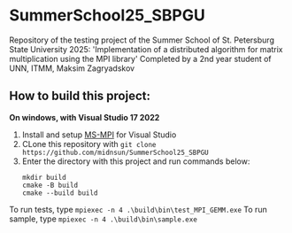 # SummerSchool25_SBPGU
Repository of the testing project of the Summer School of St. Petersburg State University 2025:
'Implementation of a distributed algorithm for matrix multiplication using the MPI library'
Completed by a 2nd year student of UNN, ITMM, Maksim Zagryadskov

## How to build this project:

**On windows, with Visual Studio 17 2022**
1. Install and setup [MS-MPI](https://docs.microsoft.com/en-us/message-passing-interface/microsoft-mpi-release-notes) for Visual Studio
2. CLone this repository with `git clone https://github.com/midnsun/SummerSchool25_SBPGU`
3. Enter the directory with this project and run commands below:
    ```
    mkdir build
    cmake -B build
    cmake --build build
    ```
To run tests, type `mpiexec -n 4 .\build\bin\test_MPI_GEMM.exe`
To run sample, type `mpiexec -n 4 .\build\bin\sample.exe`


